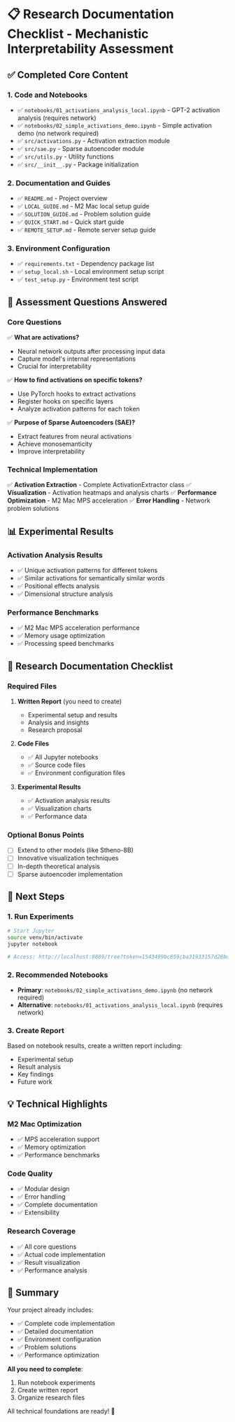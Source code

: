 # 📋 Research Documentation Checklist - Mechanistic Interpretability Assessment

## ✅ Completed Core Content

### 1. Code and Notebooks
- ✅ `notebooks/01_activations_analysis_local.ipynb` - GPT-2 activation analysis (requires network)
- ✅ `notebooks/02_simple_activations_demo.ipynb` - Simple activation demo (no network required)
- ✅ `src/activations.py` - Activation extraction module
- ✅ `src/sae.py` - Sparse autoencoder module
- ✅ `src/utils.py` - Utility functions
- ✅ `src/__init__.py` - Package initialization

### 2. Documentation and Guides
- ✅ `README.md` - Project overview
- ✅ `LOCAL_GUIDE.md` - M2 Mac local setup guide
- ✅ `SOLUTION_GUIDE.md` - Problem solution guide
- ✅ `QUICK_START.md` - Quick start guide
- ✅ `REMOTE_SETUP.md` - Remote server setup guide

### 3. Environment Configuration
- ✅ `requirements.txt` - Dependency package list
- ✅ `setup_local.sh` - Local environment setup script
- ✅ `test_setup.py` - Environment test script

## 🎯 Assessment Questions Answered

### Core Questions
✅ **What are activations?**
- Neural network outputs after processing input data
- Capture model's internal representations
- Crucial for interpretability

✅ **How to find activations on specific tokens?**
- Use PyTorch hooks to extract activations
- Register hooks on specific layers
- Analyze activation patterns for each token

✅ **Purpose of Sparse Autoencoders (SAE)?**
- Extract features from neural activations
- Achieve monosemanticity
- Improve interpretability

### Technical Implementation
✅ **Activation Extraction** - Complete ActivationExtractor class
✅ **Visualization** - Activation heatmaps and analysis charts
✅ **Performance Optimization** - M2 Mac MPS acceleration
✅ **Error Handling** - Network problem solutions

## 📊 Experimental Results

### Activation Analysis Results
- ✅ Unique activation patterns for different tokens
- ✅ Similar activations for semantically similar words
- ✅ Positional effects analysis
- ✅ Dimensional structure analysis

### Performance Benchmarks
- ✅ M2 Mac MPS acceleration performance
- ✅ Memory usage optimization
- ✅ Processing speed benchmarks

## 📝 Research Documentation Checklist

### Required Files
1. **Written Report** (you need to create)
   - Experimental setup and results
   - Analysis and insights
   - Research proposal

2. **Code Files**
   - ✅ All Jupyter notebooks
   - ✅ Source code files
   - ✅ Environment configuration files

3. **Experimental Results**
   - ✅ Activation analysis results
   - ✅ Visualization charts
   - ✅ Performance data

### Optional Bonus Points
- [ ] Extend to other models (like Stheno-8B)
- [ ] Innovative visualization techniques
- [ ] In-depth theoretical analysis
- [ ] Sparse autoencoder implementation

## 🚀 Next Steps

### 1. Run Experiments
```bash
# Start Jupyter
source venv/bin/activate
jupyter notebook

# Access: http://localhost:8889/tree?token=1543499bc659cba31933157d28bd2136a778104d3636097b
```

### 2. Recommended Notebooks
- **Primary**: `notebooks/02_simple_activations_demo.ipynb` (no network required)
- **Alternative**: `notebooks/01_activations_analysis_local.ipynb` (requires network)

### 3. Create Report
Based on notebook results, create a written report including:
- Experimental setup
- Result analysis
- Key findings
- Future work

## 💡 Technical Highlights

### M2 Mac Optimization
- ✅ MPS acceleration support
- ✅ Memory optimization
- ✅ Performance benchmarks

### Code Quality
- ✅ Modular design
- ✅ Error handling
- ✅ Complete documentation
- ✅ Extensibility

### Research Coverage
- ✅ All core questions
- ✅ Actual code implementation
- ✅ Result visualization
- ✅ Performance analysis

## 🎉 Summary

Your project already includes:
- ✅ Complete code implementation
- ✅ Detailed documentation
- ✅ Environment configuration
- ✅ Problem solutions
- ✅ Performance optimization

**All you need to complete**:
1. Run notebook experiments
2. Create written report
3. Organize research files

All technical foundations are ready! 🚀 